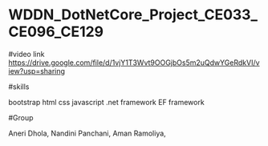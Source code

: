 # WDDN_DotNetCore_Project_CE033_CE096_CE129

#video link
https://drive.google.com/file/d/1vjY1T3Wvt9OOGjbOs5m2uQdwYGeRdkVI/view?usp=sharing


#skills

bootstrap
html
css
javascript
.net framework
EF framework


#Group

Aneri Dhola,
Nandini Panchani,
Aman Ramoliya,
